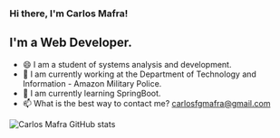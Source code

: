 ### Hi there, I'm Carlos Mafra!

## I'm a Web Developer.

- 😄 I am a student of systems analysis and development.
- 🔭 I am currently working at the Department of Technology and Information - Amazon Military Police.
- 🌱 I am currently learning SpringBoot.
- 📫 What is the best way to contact me? carlosfgmafra@gmail.com

![Carlos Mafra GitHub stats](https://github-readme-stats.vercel.app/api?username=CarlosMafraa&show_icons=true&theme=radical)
